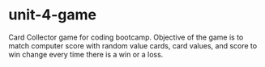 # unit-4-game
Card Collector game for coding bootcamp.
Objective of the game is to match computer score with random value cards, card values, and score to win change every time there is a win or a loss.
